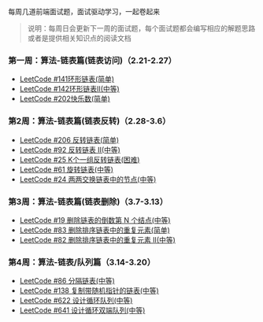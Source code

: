 每周几道前端面试题，面试驱动学习，一起卷起来

> 说明：每周日会更新下一周的面试题，每个面试题都会编写相应的解题思路或者是提供相关知识点的阅读文档

### 第一周：算法-链表篇(链表访问)（2.21-2.27）

- [LeetCode #141环形链表(简单)](./category/algorithm/1Week-leetcode141.md)
- [LeetCode #142环形链表II(中等)](./category/algorithm/1Week-leetcode142.md)
- [LeetCode #202快乐数(简单)](./category/algorithm/1Week-leetcode202.md)

### 第2周：算法-链表篇(链表反转)（2.28-3.6）

- [LeetCode #206 反转链表(简单)](./category/algorithm/2Week-leetcode206.md)
- [LeetCode #92 反转链表 II(中等)](./category/algorithm/2Week-leetcode92.md)
- [LeetCode #25 K个一组反转链表(困难)](./category/algorithm/2Week-leetcode25.md)
- [LeetCode #61 旋转链表(中等)](./category/algorithm/2Week-leetcode61.md)
- [LeetCode #24 两两交换链表中的节点(中等)](./category/algorithm/2Week-leetcode24.md)

### 第3周：算法-链表篇(链表删除)（3.7-3.13）

- [LeetCode #19 删除链表的倒数第 N 个结点(中等)](./category/algorithm/3Week-leetcode19.md)
- [LeetCode #83 删除排序链表中的重复元素(简单)](./category/algorithm/3Week-leetcode83.md)
- [LeetCode #82 删除排序链表中的重复元素 II(中等)](./category/algorithm/3Week-leetcode82.md)

### 第4周：算法-链表/队列篇（3.14-3.20）

- [LeetCode #86 分隔链表(中等)](./category/algorithm/4Week-leetcode86.md)
- [LeetCode #138 复制带随机指针的链表(中等)](./category/algorithm/4Week-leetcode138.md)
- [LeetCode #622 设计循环队列(中等)](./category/algorithm/4Week-leetcode622.md)
- [LeetCode #641 设计循环双端队列(中等)](./category/algorithm/4Week-leetcode641.md)
